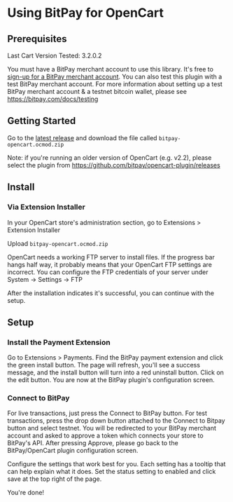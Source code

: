 # Using BitPay for OpenCart
## Prerequisites
Last Cart Version Tested: 3.2.0.2

You must have a BitPay merchant account to use this library.  It's free to [sign-up for a BitPay merchant account](https://bitpay.com/start).
You can also test this plugin with a test BitPay merchant account. For more information about setting up a test BitPay merchant account & a testnet bitcoin wallet, please see https://bitpay.com/docs/testing

## Getting Started
Go to the [latest release](https://github.com/bitpay/opencart3-plugin/releases/latest) and download the file called `bitpay-opencart.ocmod.zip`

Note: if you're running an older version of OpenCart (e.g. v2.2), please select the plugin from https://github.com/bitpay/opencart-plugin/releases


## Install
### Via Extension Installer
In your OpenCart store's administration section, go to Extensions > Extension Installer

Upload `bitpay-opencart.ocmod.zip`

OpenCart needs a working FTP server to install files. If the progress bar hangs half way, it probably means that your OpenCart FTP settings are incorrect. You can configure the FTP credentials of your server under System -> Settings -> FTP

After the installation indicates it's successful, you can continue with the setup.

## Setup
### Install the Payment Extension
Go to Extensions > Payments.
Find the BitPay payment extension and click the green install button. The page will refresh, you'll see a success message, and the install button will turn into a red uninstall button.
Click on the edit button.  You are now at the BitPay plugin's configuration screen.

### Connect to BitPay
For live transactions, just press the Connect to BitPay button.  For test transactions, press the drop down button attached to the Connect to Bitpay button and select testnet.
You will be redirected to your BitPay merchant account and asked to approve a token which connects your store to BitPay's API.
After pressing Approve, please go back to the BitPay/OpenCart plugin configuration screen.

Configure the settings that work best for you.  Each setting has a tooltip that can help explain what it does.
Set the status setting to enabled and click save at the top right of the page.

You're done!

